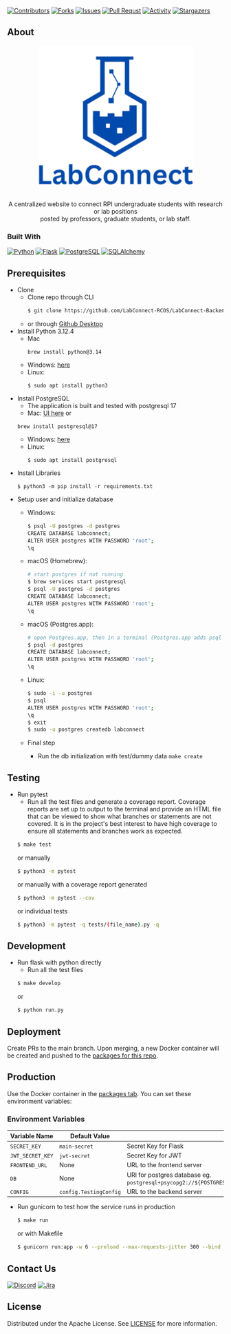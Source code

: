 <!-- PROJECT SHIELDS -->

[![Contributors][contributors-shield]][contributors-url]
[![Forks][forks-shield]][forks-url]
[![Issues][issues-shield]][issues-url]
[![Pull Requst][pr-shield]][pr-url]
[![Activity][activity-shield]][activity-url]
[![Stargazers][stars-shield]][stars-url]

<!-- ABOUT THE PROJECT -->
## About
<div align="center">
    <a href="https://github.com/LabConnect-RCOS/LabConnect-Backend">
        <img src="misc/LabConnect_Logo-removebg-preview.png" alt="LabConnect Logo" width="360">
    </a>
    <br/><br/>
    <p align="center">A centralized website to connect RPI undergraduate students with research or lab positions<br>
posted by professors, graduate students, or lab staff.</p>
</div>


### Built With

[![Python][Python]][Python-url]
[![Flask][Flask]][Flask-url]
[![PostgreSQL][PostgreSQL]][PostgreSQL-url]
[![SQLAlchemy][SQLAlchemy]][SQLAlchemy-url]


<!-- Getting Started -->
## Prerequisites
 * Clone
    * Clone repo through CLI
        ```bash
        $ git clone https://github.com/LabConnect-RCOS/LabConnect-Backend.git
        ```
    * or through [Github Desktop](https://desktop.github.com/)
 * Install Python 3.12.4
    * Mac
        ```
        brew install python@3.14
        ```
    * Windows: [here](https://www.python.org/downloads/release/python-3124/)
    * Linux:
        ```
        $ sudo apt install python3
        ```
 * Install PostgreSQL
    * The application is built and tested with postgresql 17
    * Mac: [UI here](https://postgresapp.com/) or
    ```
    brew install postgresql@17
    ```
    * Windows: [here](https://www.enterprisedb.com/downloads/postgres-postgresql-downloads) 
    * Linux:
        ```
        $ sudo apt install postgresql
        ```
 * Install Libraries 
    ```
    $ python3 -m pip install -r requirements.txt
    ```
* Setup user and initialize database
    * Windows:
        ```bash
        $ psql -U postgres -d postgres
        CREATE DATABASE labconnect;
        ALTER USER postgres WITH PASSWORD 'root';
        \q
        ```
    * macOS (Homebrew):
        ```bash
        # start postgres if not running
        $ brew services start postgresql
        $ psql -U postgres -d postgres
        CREATE DATABASE labconnect;
        ALTER USER postgres WITH PASSWORD 'root';
        \q
        ```
    * macOS (Postgres.app):
        ```bash
        # open Postgres.app, then in a terminal (Postgres.app adds psql to PATH)
        $ psql -d postgres
        CREATE DATABASE labconnect;
        ALTER USER postgres WITH PASSWORD 'root';
        \q
        ```
    * Linux:
        ```bash
        $ sudo -i -u postgres
        $ psql
        ALTER USER postgres WITH PASSWORD 'root';
        \q
        $ exit
        $ sudo -u postgres createdb labconnect
        ```
    
    * Final step
      * Run the db initialization with test/dummy data `make create`

## Testing
 * Run pytest
   * Run all the test files and generate a coverage report. Coverage reports are set up to output to the terminal and provide an HTML file that can be viewed to show what branches or statements are not covered. It is in the project's best interest to have high coverage to ensure all statements and branches work as expected.
   ```bash
   $ make test
   ```
   or manually
   ```bash
   $ python3 -m pytest
   ```
   or manually with a coverage report generated
   ```bash
   $ python3 -m pytest --cov
   ```
   or individual tests
   ```bash
   $ python3 -m pytest -q tests/(file_name).py -q
   ```

## Development
 * Run flask with python directly
   * Run all the test files
   ```bash
   $ make develop
   ```
   or
   ```bash
   $ python run.py
   ```

## Deployment
Create PRs to the main branch. Upon merging, a new Docker container will be created and pushed to the [packages for this repo](https://github.com/LabConnect-RCOS/LabConnect-Backend/pkgs/container/labconnect-backend).

## Production
Use the Docker container in the [packages tab](https://github.com/LabConnect-RCOS/LabConnect-Backend/pkgs/container/labconnect-backend). You can set these environment variables:

### Environment Variables

| Variable Name          | Default Value | Description                                                   |
|------------------------|---------------|---------------------------------------------------------------|
| `SECRET_KEY` | `main-secret` | Secret Key for Flask |
| `JWT_SECRET_KEY` | `jwt-secret` | Secret Key for JWT |
| `FRONTEND_URL` | None | URL to the frontend server |
| `DB` | None | URI for postgres database eg. `postgresql+psycopg2://${POSTGRES_USER}:${POSTGRES_PASSWORD}@postgres/labconnect` |
| `CONFIG` | `config.TestingConfig` | URL to the backend server |

 * Run gunicorn to test how the service runs in production
   ```bash
   $ make run
   ```
   or with Makefile
    ```bash
   $ gunicorn run:app -w 6 --preload --max-requests-jitter 300 --bind 0.0.0.0:8000
   ```

## Contact Us
[![Discord](https://img.shields.io/badge/Discord-5865F2.svg?style=for-the-badge&logo=discord&logoColor=white)](https://discord.gg/tsaxCKjYHT)
[![Jira](https://img.shields.io/badge/Jira-0052CC.svg?style=for-the-badge&logo=jira&logoColor=white)](https://rcoslabconnect.atlassian.net/jira/software/projects/CCS/list)


## License

Distributed under the Apache License. See [LICENSE](https://github.com/LabConnect-RCOS/LabConnect-Backend/blob/main/LICENSE) for more information.

<!-- https://home.aveek.io/GitHub-Profile-Badges/ -->

<!-- LINKS & IMAGES -->
[contributors-shield]: https://img.shields.io/github/contributors/LabConnect-RCOS/LabConnect-Backend.svg?style=for-the-badge
[contributors-url]: https://github.com/LabConnect-RCOS/LabConnect-Backend/graphs/contributors
[forks-shield]: https://img.shields.io/github/forks/LabConnect-RCOS/LabConnect-Backend.svg?style=for-the-badge
[forks-url]: https://github.com/LabConnect-RCOS/LabConnect-Backend/network/members
[stars-shield]: https://img.shields.io/github/stars/LabConnect-RCOS/LabConnect-Backend.svg?style=for-the-badge
[stars-url]: https://github.com/LabConnect-RCOS/LabConnect-Backend/stargazers
[issues-shield]: https://img.shields.io/github/issues/LabConnect-RCOS/LabConnect-Backend.svg?style=for-the-badge
[issues-url]: https://github.com/LabConnect-RCOS/LabConnect-Backend/issues
[pr-shield]: https://img.shields.io/github/issues-pr/LabConnect-RCOS/LabConnect-Backend.svg?style=for-the-badge
[pr-url]: https://github.com/LabConnect-RCOS/LabConnect-Backend/pulls

[activity-shield]: https://img.shields.io/github/last-commit/LabConnect-RCOS/LabConnect-Backend?style=for-the-badge
[activity-url]: https://github.com/LabConnect-RCOS/LabConnect-Backend/activity

[Python]: https://img.shields.io/badge/Python-3776AB.svg?style=for-the-badge&logo=Python&logoColor=white
[Python-url]: https://www.python.org/
[Flask]: https://img.shields.io/badge/Flask-000000?style=for-the-badge&logo=flask&logoColor=white
[Flask-url]: https://flask.palletsprojects.com/en/3.0.x/
[PostgreSQL]: https://img.shields.io/badge/PostgreSQL-336791?style=for-the-badge&logo=postgresql&logoColor=white
[PostgreSQL-url]: https://www.postgresql.org/
[SQLAlchemy]: https://img.shields.io/badge/SQLAlchemy-000000?style=for-the-badge&logo=sqlalchemy&logoColor=white
[SQLAlchemy-url]: https://www.sqlalchemy.org/